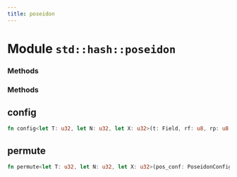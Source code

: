 ```yaml
---
title: poseidon
---
```


# Module `std::hash::poseidon`

### Methods

### Methods

## config

```rust
fn config<let T: u32, let N: u32, let X: u32>(t: Field, rf: u8, rp: u8, alpha: Field, round_constants: [Field; N], mds: [[Field; T]; T], presparse_mds: [[Field; T]; T], sparse_mds: [Field; X]) -> PoseidonConfig<T, N, X>
```

## permute

```rust
fn permute<let T: u32, let N: u32, let X: u32>(pos_conf: PoseidonConfig<T, N, X>, mut state: [Field; T]) -> [Field; T]
```

